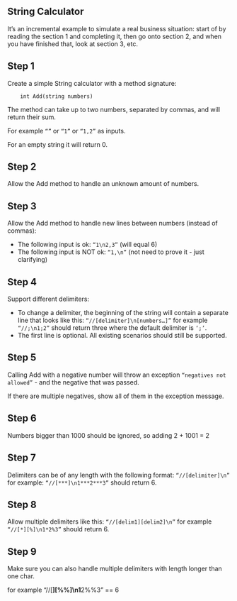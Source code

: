 ## String Calculator

It’s an incremental example to simulate a real business situation: start of by reading the section 1 and completing it, then go onto section 2, and when you have finished that, look at section 3, etc.

## Step 1

Create a simple String calculator with a method signature:

```
    int Add(string numbers)
```

The method can take up to two numbers, separated by commas, and will return their sum.

For example `“”` or `“1”` or `“1,2”` as inputs.

For an empty string it will return 0.

## Step 2

Allow the Add method to handle an unknown amount of numbers.

## Step 3

Allow the Add method to handle new lines between numbers (instead of commas):

- The following input is ok: `“1\n2,3”` (will equal 6)
- The following input is NOT ok: `“1,\n”` (not need to prove it - just clarifying)

## Step 4

Support different delimiters:

- To change a delimiter, the beginning of the string will contain a separate line that looks like this: `“//[delimiter]\n[numbers…]”` for example `“//;\n1;2”` should return three where the default delimiter is `‘;’`.
- The first line is optional. All existing scenarios should still be supported.

## Step 5

Calling Add with a negative number will throw an exception `“negatives not allowed”` - and the negative that was passed.

If there are multiple negatives, show all of them in the exception message.

## Step 6

Numbers bigger than 1000 should be ignored, so adding 2 + 1001 = 2

## Step 7

Delimiters can be of any length with the following format: `“//[delimiter]\n”` for example: `“//[***]\n1***2***3”` should return 6.

## Step 8

Allow multiple delimiters like this: `“//[delim1][delim2]\n”` for example `“//[*][%]\n1*2%3”` should return 6.

## Step 9

Make sure you can also handle multiple delimiters with length longer than one char.

 for example  “//[**][%%]\n1**2%%3” == 6

